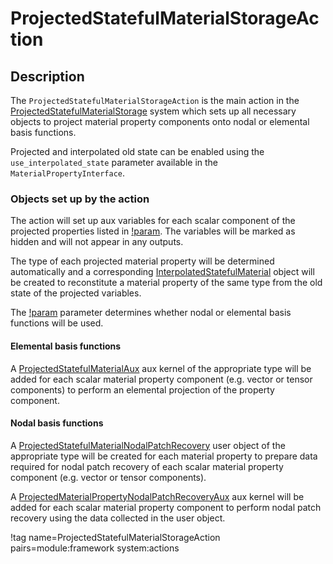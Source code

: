 # ProjectedStatefulMaterialStorageAction

## Description

The `ProjectedStatefulMaterialStorageAction` is the main action in the
[ProjectedStatefulMaterialStorage](/ProjectedStatefulMaterialStorage/index.md)
system which sets up all necessary objects to project material property
components onto nodal or elemental basis functions.

Projected and interpolated old state can be enabled using the
`use_interpolated_state` parameter available in the `MaterialPropertyInterface`.

### Objects set up by the action

The action will set up aux variables for each scalar component of the projected properties listed in
[!param](/ProjectedStatefulMaterialStorage/ProjectedStatefulMaterialStorageAction/projected_props).
The variables will be marked as hidden and will not appear in any outputs.

The type of each projected material property will be determined automatically and a corresponding
[InterpolatedStatefulMaterial](InterpolatedStatefulMaterial.md) object will be created to
reconstitute a material property of the same type from the old state of the projected variables.

The [!param](/ProjectedStatefulMaterialStorage/ProjectedStatefulMaterialStorageAction/family)
parameter determines whether nodal or elemental basis functions will be used.

#### Elemental basis functions

A [ProjectedStatefulMaterialAux](/ProjectedStatefulMaterialAux.md) aux kernel of the appropriate
type will be added for each scalar material property component (e.g. vector or
tensor components) to perform an elemental projection of the property component.

#### Nodal basis functions

A [ProjectedStatefulMaterialNodalPatchRecovery](/ProjectedStatefulMaterialNodalPatchRecovery.md)
user object of the appropriate type will be created for each material property to prepare data
required for nodal patch recovery of each scalar material property component (e.g. vector or
tensor components).

A [ProjectedMaterialPropertyNodalPatchRecoveryAux](/ProjectedMaterialPropertyNodalPatchRecoveryAux.md)
aux kernel will be added for each scalar material property component to perform nodal patch recovery
using the data collected in the user object.

!tag name=ProjectedStatefulMaterialStorageAction pairs=module:framework system:actions
